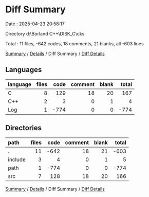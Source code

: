 # Diff Summary

Date : 2025-04-23 20:58:17

Directory d:\\Borland C++\\DISK_C\\cks

Total : 11 files,  -642 codes, 18 comments, 21 blanks, all -603 lines

[Summary](results.md) / [Details](details.md) / Diff Summary / [Diff Details](diff-details.md)

## Languages
| language | files | code | comment | blank | total |
| :--- | ---: | ---: | ---: | ---: | ---: |
| C | 8 | 129 | 18 | 20 | 167 |
| C++ | 2 | 3 | 0 | 1 | 4 |
| Log | 1 | -774 | 0 | 0 | -774 |

## Directories
| path | files | code | comment | blank | total |
| :--- | ---: | ---: | ---: | ---: | ---: |
| . | 11 | -642 | 18 | 21 | -603 |
| include | 3 | 4 | 0 | 1 | 5 |
| path | 1 | -774 | 0 | 0 | -774 |
| src | 7 | 128 | 18 | 20 | 166 |

[Summary](results.md) / [Details](details.md) / Diff Summary / [Diff Details](diff-details.md)